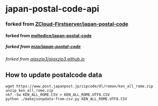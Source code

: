 # japan-postal-code-api

### forked from [ZCloud-Firstserver/japan-postal-code](https://github.com/ZCloud-Firstserver/japan-postal-code)
####  forked from [meltedice/japan-postal-code](https://github.com/meltedice/japan-postal-code)
#####   forked from [mzp/japan-postal-code](https://github.com/mzp/japan-postal-code)
######    forked from [ajaxzip3/ajaxzip3.github.io](https://github.com/ajaxzip3/ajaxzip3.github.io)



## How to update postalcode data
```
wget https://www.post.japanpost.jp/zipcode/dl/roman/ken_all_rome.zip
unzip ken_all_rome.zip
nkf -Sw KEN_ALL_ROME.CSV > KEN_ALL_ROME.UTF8.CSV
python ./makejsonpdata-from-csv.py KEN_ALL_ROME.UTF8.CSV
```

